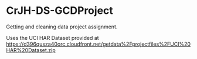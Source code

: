 CrJH-DS-GCDProject
==================

Getting and cleaning data project assignment.

Uses the UCI HAR Dataset provided at https://d396qusza40orc.cloudfront.net/getdata%2Fprojectfiles%2FUCI%20HAR%20Dataset.zip 

